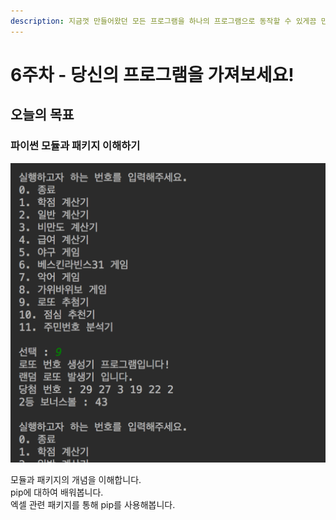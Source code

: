 ```yaml
---
description: 지금껏 만들어왔던 모든 프로그램을 하나의 프로그램으로 동작할 수 있게끔 만들어봅니다.
---
```


# 6주차 - 당신의 프로그램을 가져보세요!

## 오늘의 목표  <a id="undefined"></a>

### 파이썬 모듈과 패키지 이해하기 <a id="undefined-1"></a>

![](../.gitbook/assets/image%20%28117%29.png)

모듈과 패키지의 개념을 이해합니다.  
pip에 대하여 배워봅니다.  
엑셀 관련 패키지를 통해 pip를 사용해봅니다.

